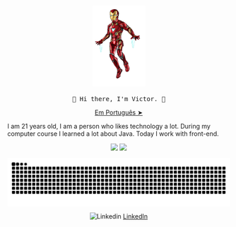 <!-- HEADER -->
<p align="center">
  <img src="./github/iromaan.gif" width="120px">
   <br><br>
  <samp>
    👋  Hi there, I'm Victor. 👋
  </samp>
  <p align="center"><a href="./README-ptbr.md">Em Português ➤</a></p>
  I am 21 years old, I am a person who likes technology a lot. During my computer course I learned a lot about Java. Today I work with front-end.
</p>
<p align="center">
  <img width="400px" src="https://github-readme-stats.vercel.app/api/top-langs/?username=vbeccare&layout=compact&theme=vision-friendly-dark" />
  <img width="400px" src="https://github-readme-stats.vercel.app/api?username=vbeccare&show_icons=true,css&layout=compact&theme=vision-friendly-dark"/>
</p>

<div align="center">
    <img src="https://raw.githubusercontent.com/devlucca/devlucca/output/github-contribution-grid-snake.svg" align="center" />
</div>



<p align="center">
    <img src="https://user-images.githubusercontent.com/3603793/87078013-6b09a380-c1fa-11ea-9ca0-6789b1cafb1c.png" width="12" alt="Linkedin"> 
    <a href="https://www.linkedin.com/in/vbeccare" target="_blank" title="LinkedIn">LinkedIn</a>
</p>

